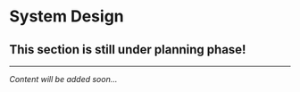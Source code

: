 # System Design

## This section is still under planning phase!

---

*Content will be added soon...*

